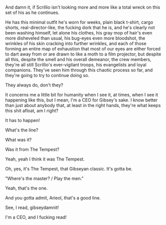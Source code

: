And damn it, if Scrillio isn't looking more and more like a total wreck on this set of his as he continues.

He has this minimal outfit he's worn for weeks, plain black t-shirt, cargo shorts, real-director-like, the fucking dork that he is, and he's clearly not been washing himself, let alone his clothes, his gray mop of hair's even more disheveled than usual, his bug-eyes even more bloodshot, the wrinkles of his skin cracking into further wrinkles, and each of those forming an entire map of exhaustion that most of our eyes are either forced to dart away from or are drawn to like a moth to a film projector, but despite all this, despite the smell and his overall demeanor, the crew members, they're all still Scrillio's ever-vigilant troops, his evangelists and loyal companions. They've seen him through this chaotic process so far, and they're going to try to continue doing so.

They always do, don't they?

It concerns me a little bit for humanity when I see it, at times, when I see it happening like this, but I mean, I'm a CEO for Gibsey's sake. I know better than just about anybody that, at least in the right hands, they're what keeps this shit afloat, am I right?

It has to happen!

What's the line?

What was it?

Was it from The Tempest?

Yeah, yeah I think it was The Tempest.

Oh, yes, it's The Tempest, that Gibseyan classic. It's gotta be.

"Where's the master? / Play the men."

Yeah, that's the one.

And you gotta admit, Arieol, that's a good line.

See, I read, gibseydamnit!

I'm a CEO, and I fucking read!